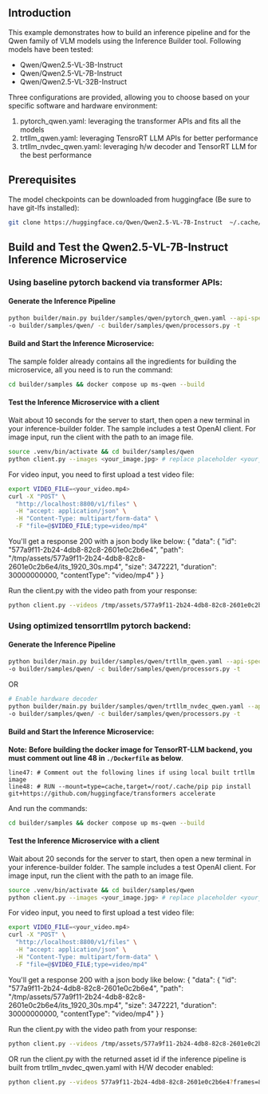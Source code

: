 ## Introduction

This example demonstrates how to build an inference pipeline and for the Qwen family of VLM models using the Inference Builder tool. Following models have been tested:
- Qwen/Qwen2.5-VL-3B-Instruct
- Qwen/Qwen2.5-VL-7B-Instruct
- Qwen/Qwen2.5-VL-32B-Instruct

Three configurations are provided, allowing you to choose based on your specific software and hardware environment:

1. pytorch_qwen.yaml: leveraging the transformer APIs and fits all the models
2. trtllm_qwen.yaml: leveraging TensroRT LLM APIs for better performance
3. trtllm_nvdec_qwen.yaml: leveraging h/w decoder and TensorRT LLM for the best performance

## Prerequisites

The model checkpoints can be downloaded from huggingface (Be sure to have git-lfs installed):

```bash
git clone https://huggingface.co/Qwen/Qwen2.5-VL-7B-Instruct  ~/.cache/model-repo/Qwen2.5-VL-7B-Instruct
```

## Build and Test the Qwen2.5-VL-7B-Instruct Inference Microservice

### Using baseline pytorch backend via transformer APIs:

#### Generate the Inference Pipeline

```bash
python builder/main.py builder/samples/qwen/pytorch_qwen.yaml --api-spec builder/samples/qwen/openapi.yaml \
-o builder/samples/qwen/ -c builder/samples/qwen/processors.py -t
```

#### Build and Start the Inference Microservice:

The sample folder already contains all the ingredients for building the microservice, all you need is to run the command:

```bash
cd builder/samples && docker compose up ms-qwen --build
```

#### Test the Inference Microservice with a client

Wait about 10 seconds for the server to start, then open a new terminal in your inference-builder folder. The sample includes a test OpenAI client. For image input, run the client with the path to an image file.

```bash
source .venv/bin/activate && cd builder/samples/qwen
python client.py --images <your_image.jpg> # replace placeholder <your_image.jpg> with a true file
```

For video input, you need to first upload a test video file:

```bash
export VIDEO_FILE=<your_video.mp4>
curl -X "POST" \
  "http://localhost:8800/v1/files" \
  -H "accept: application/json" \
  -H "Content-Type: multipart/form-data" \
  -F "file=@$VIDEO_FILE;type=video/mp4"
```

You'll get a response 200 with a json body like below:
{
  "data": {
    "id": "577a9f11-2b24-4db8-82c8-2601e0c2b6e4",
    "path": "/tmp/assets/577a9f11-2b24-4db8-82c8-2601e0c2b6e4/its_1920_30s.mp4",
    "size": 3472221,
    "duration": 30000000000,
    "contentType": "video/mp4"
  }
}

Run the client.py with the video path from your response:

```bash
python client.py --videos /tmp/assets/577a9f11-2b24-4db8-82c8-2601e0c2b6e4/its_1920_30s.mp4
```

### Using optimized tensorrtllm pytorch backend:

#### Generate the Inference Pipeline

```bash
python builder/main.py builder/samples/qwen/trtllm_qwen.yaml --api-spec builder/samples/qwen/openapi.yaml \
-o builder/samples/qwen/ -c builder/samples/qwen/processors.py -t
```

OR

```bash
# Enable hardware decoder
python builder/main.py builder/samples/qwen/trtllm_nvdec_qwen.yaml --api-spec builder/samples/qwen/openapi.yaml \
-o builder/samples/qwen/ -c builder/samples/qwen/processors.py -t
```

#### Build and Start the Inference Microservice:

**Note:** **Before building the docker image for TensorRT-LLM backend, you must comment out line 48 in `./Dockerfile` as below**.

```
line47: # Comment out the following lines if using local built trtllm image
line48: # RUN --mount=type=cache,target=/root/.cache/pip pip install git+https://github.com/huggingface/transformers accelerate
```

And run the commands:

```bash
cd builder/samples && docker compose up ms-qwen --build
```

#### Test the Inference Microservice with a client

Wait about 20 seconds for the server to start, then open a new terminal in your inference-builder folder. The sample includes a test OpenAI client. For image input, run the client with the path to an image file.


```bash
source .venv/bin/activate && cd builder/samples/qwen
python client.py --images <your_image.jpg> # replace placeholder <your_image.jpg> with a true file
```

For video input, you need to first upload a test video file:

```bash
export VIDEO_FILE=<your_video.mp4>
curl -X "POST" \
  "http://localhost:8800/v1/files" \
  -H "accept: application/json" \
  -H "Content-Type: multipart/form-data" \
  -F "file=@$VIDEO_FILE;type=video/mp4"
```

You'll get a response 200 with a json body like below:
{
  "data": {
    "id": "577a9f11-2b24-4db8-82c8-2601e0c2b6e4",
    "path": "/tmp/assets/577a9f11-2b24-4db8-82c8-2601e0c2b6e4/its_1920_30s.mp4",
    "size": 3472221,
    "duration": 30000000000,
    "contentType": "video/mp4"
  }
}

Run the client.py with the video path from your response:

```bash
python client.py --videos /tmp/assets/577a9f11-2b24-4db8-82c8-2601e0c2b6e4/its_1920_30s.mp4
```

OR run the client.py with the returned asset id if the inference pipeline is built from trtllm_nvdec_qwen.yaml with H/W decoder enabled:

```bash
python client.py --videos 577a9f11-2b24-4db8-82c8-2601e0c2b6e4?frames=8
```